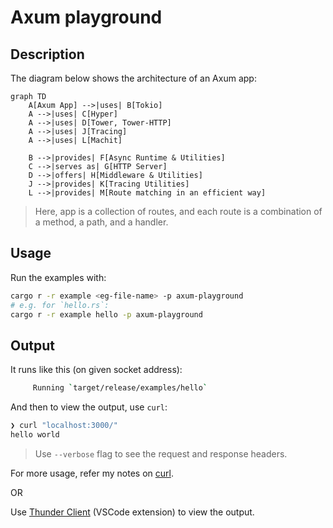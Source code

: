 # Axum playground

## Description

The diagram below shows the architecture of an Axum app:

```mermaid
graph TD
    A[Axum App] -->|uses| B[Tokio]
    A -->|uses| C[Hyper]
    A -->|uses| D[Tower, Tower-HTTP]
    A -->|uses| J[Tracing]
    A -->|uses| L[Machit]

    B -->|provides| F[Async Runtime & Utilities]
    C -->|serves as| G[HTTP Server]
    D -->|offers| H[Middleware & Utilities]
    J -->|provides| K[Tracing Utilities]
    L -->|provides| M[Route matching in an efficient way]
```

> Here, app is a collection of routes, and each route is a combination of a method, a path, and a handler.

## Usage

Run the examples with:

```sh
cargo r -r example <eg-file-name> -p axum-playground
# e.g. for `hello.rs`:
cargo r -r example hello -p axum-playground
```

## Output

It runs like this (on given socket address):

```sh
     Running `target/release/examples/hello`

```

And then to view the output, use `curl`:

```sh
❯ curl "localhost:3000/"
hello world
```

> Use `--verbose` flag to see the request and response headers.

For more usage, refer my notes on [curl](https://github.com/abhi3700/my_coding_toolkit/blob/main/curl.md).

OR

Use [Thunder Client](https://marketplace.visualstudio.com/items?itemName=rangav.vscode-thunder-client) (VSCode extension) to view the output.
